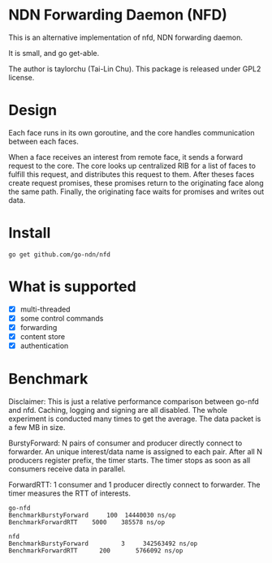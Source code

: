 # NDN Forwarding Daemon (NFD)

This is an alternative implementation of nfd, NDN forwarding daemon.

It is small, and go get-able.

The author is taylorchu (Tai-Lin Chu). This package is released under GPL2 license.

# Design

Each face runs in its own goroutine, and the core handles communication between each faces.

When a face receives an interest from remote face, it sends a forward request to the core. The core looks up centralized RIB for a list of faces to fulfill this request, and distributes this request to them. After theses faces create request promises, these promises return to the originating face along the same path. Finally, the originating face waits for promises and writes out data.

# Install
```
go get github.com/go-ndn/nfd
```

# What is supported

- [x] multi-threaded
- [x] some control commands
- [x] forwarding
- [x] content store
- [x] authentication

# Benchmark

Disclaimer: This is just a relative performance comparison between go-nfd and nfd. Caching, logging and signing are all disabled. The whole experiment is conducted many times to get the average. The data packet is a few MB in size.

BurstyForward: N pairs of consumer and producer directly connect to forwarder. An unique interest/data name is assigned to each pair. After all N producers register prefix, the timer starts. The timer stops as soon as all consumers receive data in parallel.

ForwardRTT: 1 consumer and 1 producer directly connect to forwarder. The timer measures the RTT of interests.

```
go-nfd
BenchmarkBurstyForward     100  14440030 ns/op
BenchmarkForwardRTT    5000    385578 ns/op

nfd
BenchmarkBurstyForward	       3	 342563492 ns/op
BenchmarkForwardRTT	     200	   5766092 ns/op
```

